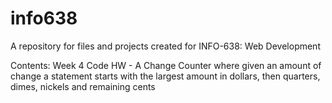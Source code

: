 # info638
 A repository for files and projects created for INFO-638: Web Development
 
 Contents:
 Week 4 Code HW - A Change Counter where given an amount of change a statement starts with the largest amount in dollars, then quarters, dimes, nickels and remaining cents
 
